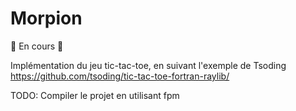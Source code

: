 # Morpion

🚧 En cours 🚧

Implémentation du jeu tic-tac-toe, en suivant l'exemple de Tsoding <https://github.com/tsoding/tic-tac-toe-fortran-raylib/>

TODO: Compiler le projet en utilisant fpm

